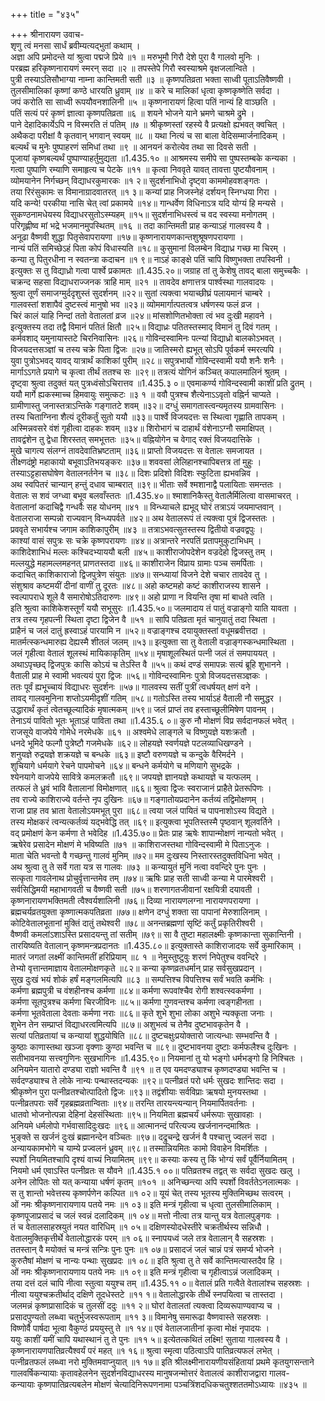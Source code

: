 +++
title = "४३५"

+++
श्रीनारायण उवाच-  
शृणु त्वं मनसा सार्धं ब्रवीम्यत्यद्भुतां कथाम् ।  
अज्ञा अपि प्रमोदन्ते यां श्रुत्वा पद्मजे प्रिये ॥१ ॥
मरुभूमौ गिरौ देशे पुरा वै गालवो मुनिः ।  
परब्रह्म हरिकृष्णनारायणं स्मरन् सदा ॥२ ॥
तपस्तेपे गिरौ स्वस्याश्रमे वृक्षजलान्विते ।  
पुत्री तस्याऽतिसौभाग्या नाम्ना कान्तिमती सती ॥३ ॥
कृष्णपतिव्रता भक्ता साध्वी पूताऽतिवैष्णवी ।  
तुलसीमालिकां कृष्णां कण्ठे धारयति ध्रुवाम् ॥४ ॥
करे च मालिकां धृत्वा कृष्णकृष्णेति सर्वदा ।  
जपं करोति सा साध्वी रूपयौवनशालिनी ॥५ ॥
कृष्णनारायणं हित्वा पतिं नान्यं हि वाञ्छति ।  
पतिं सत्यं परं कृष्णं ज्ञात्वा कृष्णपतिव्रता ॥६ ॥
शयने भोजने याने भ्रमणे चाश्रमे द्रुमे ।  
पाने देहादिकार्येऽपि न विस्मरति तं पतिम् ॥७ ॥
श्रीकृष्णस्तां रहस्ये वै प्रत्यक्षो ह्यभवत् क्वचित् ।  
अथैकदा परीक्षां वै कृतवान् भगवान् स्वयम् ॥८ ॥
यथा नित्यं च सा बाला वेदिसम्मार्जनादिकम् ।  
बल्यर्थं च मुनेः पुष्पाहरणं समिधां तथा ॥९ ॥
आनयनं करोत्येव तथा सा दिवसे सती ।  
पूजायां कृष्णबल्यर्थं पुष्पाण्याहर्तुमुद्यता ॥1.435.१० ॥
आश्रमस्य समीपे सा पुष्पस्तम्बके कन्यका ।  
गत्वा पुष्पाणि रम्याणि समाहृत्य च पेटके ॥११ ॥
कृत्वा निववृते यावत् तावत्ता पुष्टयौवनाम् ।  
व्योमयानेन निर्गच्छन् विद्याधरकुमारकः ॥१ २॥
सुदर्शनाभिधो दृष्ट्वा काममोहवशङ्गतः ।  
तया रिरंसुकामः स विमानाग्रादवातरत् ॥१ ३॥
कन्यां प्राह निजस्नेहं दर्शयन् स्निग्धया गिरा ।  
यदि कन्ये! परकीया नासि चेत् त्वां प्रकामये ॥१४॥
गान्धर्वेण विधिनाऽत्र यदि योग्यं हि मन्यसे ।  
सुकण्ठनामधेयस्य विद्याधरसुतोऽस्म्यहम् ॥१५॥
सुदर्शनाभिधस्त्वं च वद स्वस्या मनोगतम् ।  
परिगृह्णीष्व मां भद्रे भजमानमुपस्थितम् ॥१६ ॥
तदा कान्तिमती प्राह कन्याऽहं गालवस्य वै ।  
अनूढा वैष्णवी शुद्धा पितृसेवापरायणा ॥१७॥
कृष्णनारायणकान्तशुश्रूषणपरायणा ।  
नान्यं पतिं समिच्छेऽहं पिता कोपं विधास्यति ॥१८॥
कुसुमानां विलम्बेन विद्याध्र गच्छ मा चिरम् ।  
कन्या तु पितुरधीना न स्वतन्त्रा कदाचन ॥१ ९॥
नाऽहं काङ्क्षे पतिं चापि विष्णुभक्ता तपस्विनी ।  
इत्युक्तः स तु विद्याध्रो गत्वा पार्श्वे प्रकामतः ॥1.435.२०॥
जग्राह तां तु केशेषु तावद् बाला समुच्चकैः ।  
चक्रन्द सहसा विद्याधराज्जनक त्राहि माम् ॥२१ ॥
तावदेव क्षणात्तत्र पार्श्वस्था गालवादयः ।  
श्रुत्वा तूर्णं समाजग्मुर्ददृशुस्तं सुदर्शनम् ॥२२॥
सुतां त्यक्त्वा भयाच्छीघ्रं पलायमानं चाम्बरे ।  
गालवस्तां शशापैवं दुष्टस्त्वं मानुषो भव ॥२३॥
व्योममार्गात्पतत्वत्र धर्षणस्य फलं व्रज ।  
चिरं कालं याहि निन्दां ततो वेतालतां व्रज ॥२४॥
मांसशोणितभोक्ता त्वं भव दुःखी महावने ।  
इत्युक्तस्य तदा तद्वै विमानं पतितं क्षितौ ॥२५॥
विद्याध्रः पतितस्तस्माद् विमानं तु दिवं गतम् ।  
कर्मवशाद् यमुनायास्तटे चिरनिवासिनः ॥२६॥
गोविन्दस्वामिनः पत्न्यां विद्याध्रो बालकोऽभवत् ।  
विजयदत्तसञ्ज्ञां च तस्य चक्रे पिता द्विजः ॥२७॥
जातिस्मरो ह्यभूत् सोऽपि पूर्वकर्म स्मरत्यपि ।  
युवा पुत्रोऽभवद् यावद् यात्रार्थं काशिकां पुरीम् ॥२८॥
सपुत्रभार्यो गोविन्दस्वामी ययौ शनैः शनैः ।  
मार्गाऽऽगते प्रयागे च कृत्वा तीर्थं ततश्च सः ॥२९॥
तत्रत्यं योगिनं कञ्चित् कपालमालिनं श्रुतम् ।  
दृष्ट्वा श्रुत्वा तदुक्तं यत् पुत्रध्वंसोऽचिरात्तव ॥1.435.३ ०॥
एवमाकर्ण्य गोविन्दस्वामी काशीं प्रति द्रुतम् ।  
ययौ मार्गे ह्यकस्माच्च हिमवायुः समुत्कटः ॥३ १ ॥
ववौ पुत्रश्च शैत्येनाऽऽवृतो वह्निर्न चाप्यते ।  
ग्रामीणास्तु जनास्तत्राऽन्तिके गङ्गातटे शवम् ॥३२॥
दग्धुं समागतास्त्वन्यमृतस्य ग्रामवासिनः ।  
तस्य चिताग्निना शैत्यं दूरीकर्तुं सुतो ययौ ॥३३॥
पार्श्वे विजयदत्तः स स्थित्वा गृह्णाति तापकम् ।  
अस्मिन्नवसरे वंशं गृहीत्वा दाहकः शवम् ॥३४॥
शिरोभागं च दाहार्थं वंशेनाऽग्नौ समाक्षिपत् ।  
तावद्वंशेन तु द्वेधा शिरस्तत् समभूत्ततः ॥३५॥
वह्नियोगेन च वेगाद् रक्तं विजयदात्तिके ।  
मुखे चागत्य संलग्नं तावदेवातिभ्रष्टताम् ॥३६॥
प्राप्तो विजयदत्तः स वेतालः समजायत ।  
तीक्ष्णदंष्ट्रो महाकायो बभूवाऽतिभयङ्करः ॥३७॥
शववसां लेलिहानश्चापिबत्तत्र तां मुहुः ।  
तस्याऽट्टहासघोषेण वेतालनर्तनेन च ॥३८॥
दिशः प्रदिशो विदिशः स्फुटिता ह्यभवन्निव ।  
अथ स्वपितरं चान्यान् हन्तुं दधाव चाम्बरात् ॥३९॥
भीताः सर्वे श्मशानाद्वै पलायिताः समन्ततः ।  
वेतालः स शवं जग्ध्वा बभूव बलवाँस्ततः ॥1.435.४०॥
श्माशानिकैस्तु वेतालैर्मिलित्वा वासमाचरत् ।  
वेतालानां कदाचिद्वै गन्धर्वैः सह योधनम् ॥४१ ॥
विन्ध्याचले ह्यभूद् घोरं तत्राऽयं जयमाप्तवान् ।  
वेतालराजा सम्पन्नो राज्यवान् विन्ध्यपर्वते ॥४२॥
अथ वेतालरूपं तं त्यक्त्वा पुत्रं द्विजस्ततः ।  
प्रववृते सभार्यश्च जगाम काशिकापुरीम् ॥४३ ॥
तत्राऽभवत्सुतस्तस्य द्वितीयो वज्रवद्वपुः ।  
काश्यां वासं सपुत्रः सः चक्रे कृष्णपरायणः ॥४४॥
अत्रान्तरे नरपतिं प्रतापमुकुटाभिधम् ।  
काशिदेशाभिधं मल्लः कश्चिदभ्याययौ बली ॥४५॥
काशीराजोपदेशेन वज्रदेहो द्विजस्तु तम् ।  
मल्लयुद्धे महामल्लमहनत् प्राणतस्तदा ॥४६॥
काशीराजेन विप्राय ग्रामाः पञ्च समर्पिताः ।  
कदाचित् काशिकाराजो द्विजपुत्रेण संयुतः ॥४७॥
सन्ध्यायां विजने देशे चचार तावदेव तु ।  
संशुश्राव कष्टमयीं दीनां वाणीं तु दूरतः ॥४८॥
अहो कष्टमहो कष्टं काशीराजस्य शासने ।  
स्वल्पापराधे शूले वै समारोषोऽतिदारुणः ॥४९॥
अहो प्राणा न वियन्ति तृषा मां बाधते त्वति ।  
इति श्रुत्वा काशिकेशस्तूर्णं ययौ सभूसुरः ॥1.435.५०॥
जलमादाय तं पातुं वज्राङ्गो याति यावता ।  
तत्र तस्य गृहपत्नी स्थिता दृष्टा द्विजेन वै ॥५१ ॥
सापि पतिव्रता मृतं चानुयातुं तदा स्थिता ।  
प्राहैनं च जलं दातुं ह्रस्वाऽहं पारयामि न ॥५२॥
वज्राङ्गश्च दयायुक्तस्तां वधूमब्रवीत्तदा ।  
मातर्मत्स्कन्धमारुह्य देह्यस्मै शीतलं जलम् ॥५३॥
इत्युक्ता सा तु वेताली वज्राङ्गस्कन्धमास्थिता ।  
जलं गृहीत्वा वेतालं शूलस्थं मायिकाकृतिम् ॥५४॥
मृषाशूलस्थितं पत्नी जलं तं समपाययत् ।  
अथाऽपृच्छद् द्विजपुत्रः कासि कोऽयं च तेऽस्ति वै ॥५५॥
कथं दण्डं समापन्नः सत्यं ब्रूहि शुभानने ।  
वैताली प्राह मे स्वामी भवत्ययं पुरा द्विजः ॥५६॥
गोविन्दस्वामिनः पुत्रो विजयदत्तसञ्ज्ञकः ।  
ततः पूर्वं ह्यभूच्चायं विद्याधरः सुदर्शनः ॥५७॥
गालवस्य सतीं पुत्रीं त्वधर्षयत् क्षणं वने ।  
तावद् गालवमुनिना शप्तोऽयमीदृशीं गतिम् ॥५८॥
गतोऽस्ति तस्य भार्याऽहं वैताली नौ समुद्धर ।  
उद्धारार्थं कृतं त्वेतच्छूल्यादिकं मृषात्मकम् ॥५९॥
जलं प्राप्तं तव हस्ताच्छूलीमिषेण पावनम् ।  
तेनाऽयं पावितो भूतः भूताऽहं पाविता तथा ॥1.435.६ ०॥
कुरु नौ मोक्षणं विप्र सर्वदानफलं भवेत् ।  
राजसूये वाजपेये गोमेधे नरमेधके ॥६१ ॥
अश्वमेधे लाङ्गले च विष्णुयज्ञे यशःक्रतौ ।  
धनदे भूमिदे फल्गौ पुत्रेष्टौ गजमेधके ॥६२॥
लोहयज्ञे स्वर्णयज्ञे पटलव्याधिखण्डने ।  
शनुयज्ञे रुद्रयज्ञे शक्रयज्ञे च बन्धके ॥६३॥
इष्टौ वरुणयज्ञे च कन्दुके वैरिमर्दने ।  
शुचियागे धर्मयागे रेचने पापमोचने ॥६४॥
बन्धने कर्मयोगे च मणियागे सुभद्रके ।  
श्येनयागे वाजपेये सावित्रे कमलक्रतौ ॥६९॥
जपयज्ञे ज्ञानयज्ञे कथायज्ञे च यत्फलम् ।  
तत्फलं ते ध्रुवं भावि वैतालानां विमोक्षणात् ॥६६॥
श्रुत्वा द्विजः स्वराजानं प्राहैते प्रेतरूपिणः ।  
तव राज्ये काशिराज्ये वर्तन्ते नृप दुखिनः ॥६७॥
गङ्गातोयप्रदानेन कर्तव्यं तद्विमोक्षणम् ।  
राजा प्राह तव भ्राता वेतालोऽयमभूत् पुरा ॥६८॥
त्वया जलं पायितं च पापनाशोऽस्य विद्यते ।  
तस्य मोक्षकरं त्वन्यत्कर्तव्यं यद्भवेद्धि तत् ॥६९॥
इत्युक्त्वा भूपतिस्तस्मै पृष्ठवान् शूलवर्तिने ।  
वद् प्रमोक्षणं केन कर्मणा ते भवेदिह ॥1.435.७०॥
प्रेतः प्राह ऋषेः शापान्मोक्षणं नान्यतो भवेत् ।  
ऋषेरेव प्रसादेन मोक्षणं मे भविष्यति ॥७१ ॥
काशिराजस्तथा गोविन्दस्वामी मे पिताऽनुजः ।  
माता चेति भवन्तो वै गच्छन्तु गालवं मुनिम् ॥७२॥
मम दुःखस्य निस्तारस्तदुक्तविधिना भवेत् ।  
अथ श्रुत्वा तु ते सर्वे गता यत्र स गालवः ॥७३ ॥
कन्यायुतं मुनिं नत्वा ववन्दिरे पुनः पुनः ।  
सत्कृता गावलेनाथ प्रोचुर्वृत्तान्तमेव तम् ॥७४॥
ऋषिः प्राह सती साध्वी कन्या मे पारमेश्वरी ।  
सर्वसिद्धिमयी महाभागवती च वैष्णवी सती ॥७५॥
शरणागतजीवानां रक्षयित्री दयावती ।  
कृष्णनारायणभक्तिमती त्वैश्वर्यशालिनी ॥७६॥
दिव्या नारायणलग्ना नारायणपरायणा ।  
ब्रह्मचर्यव्रतयुक्ता कृष्णात्मकपतिव्रता ॥७७॥
क्षणेन दग्धुं शक्ता सा पापानां मेरुशालिनाम् ।  
कोटिवेतालभूतानां मुक्तिं दातुं तथेश्वरी ॥७८॥
अनन्तब्रह्मणां सृष्टिं कर्तुं प्रकृतिरीश्वरी ।  
वैष्णवी कमलांऽशाऽस्ति प्रसादयन्तु तां सतीम् ॥७९॥
सा वै तुष्टा महालक्ष्मीः कृष्णकान्ता सुकान्तिनी ।  
तारयिष्यति वेतालान् कृष्णमन्त्रप्रदानतः ॥1.435.८०॥
इत्युक्तास्ते काशिराजादयः सर्वे कुमारिकाम् ।  
मातरं जगतां लक्ष्मीं कान्तिमतीं हरिप्रियाम् ॥८ १ ॥
नेमुस्तुष्टुवुः शरणं निपेतुश्च ववन्दिरे ।  
तेभ्यो वृत्तान्तमाज्ञाय वेतालमोक्षणकृते ॥८२॥
कन्या कृष्णव्रतधर्मान् प्राह सर्वसुखप्रदान् ।  
सुख दुःखं भयं शोकं हर्षं मङ्गलमित्यपि ॥८३ ॥
सम्पत्तिश्च विपत्तिश्च सर्वं भवति कर्मभिः ।  
कर्मणा ब्रह्मपुत्री च वंशहीनश्च कर्मणा ॥८४॥
कर्मणा रूपवांश्चैव रोगी शश्वत्स्वकर्मणा ।  
कर्मणा सूतपुत्रश्च कर्मणा चिरजीविनः ॥८५॥
कर्मणा गुणवन्तश्च कर्मणा त्वङ्गहीनता ।  
कर्मणा भूतवेताला देवताः कर्मणा नराः ॥८६॥
कृते शुभे शुभा लोका अशुभे न्यक्कृता जनाः ।  
शुभेन तेन सम्प्राप्तं विद्याधरत्वमित्यपि ॥८७॥
अशुभत्वं च तेनैव दुष्टभावकृतेन वै ।  
सत्यां पतिव्रतायां च कन्यायां शुद्धयोषिति ॥८८॥
दुष्टचक्षुःप्रयोक्तारो जात्यन्धाः सम्भवन्ति वै ।  
कुष्ठाः काणास्तथा खञ्जा वृक्णाः कुण्ठा भवन्ति च ॥८९॥
दुष्टभावनया दुष्टाः कर्मफलैश्च दुःखिनः ।  
सतीभावनया सत्त्वगुणिनः सुखभागिनः ॥1.435.९०॥
नियमानां तु यो भङ्गो धर्मभङ्गो हि निश्चितः ।  
अनियमेन यातारो दण्ड्या राज्ञो भवन्ति वै ॥९१ ॥
त एव यमदण्ड्याश्च कृष्णदण्ड्या भवन्ति च ।  
सर्वदण्ड्याश्च ते लोके नान्यः पन्थास्तदन्यकः ॥९२॥
पत्नीव्रतं परो धर्मः सुखदः शान्तिदः सदा ।  
श्रीकृष्णेन पुरा पत्नीव्रतश्चोत्पादितो द्विजः ॥९३॥
तद्वंशीयाः सर्वविप्राः ऋषयो मुनयस्तथा ।  
पत्नीव्रतपराः सर्वे गृहब्रह्मव्रतान्विताः ॥९४॥
तरन्ति तारयन्त्यन्यान् नियमार्पितवर्तनाः ।  
धातवो भोजनोत्पन्ना देहिनां देहसंस्थिताः ॥९५॥
नियमिता ब्रह्मचर्यं धर्मरूपाः सुखावहाः ।  
अनियमे धर्मलोपो गर्भवासादिदुःखदः ॥९६॥
आत्मानन्दं परित्यज्य खर्जनानन्दमाश्रितः ।  
भुङ्क्ते स खर्जनं दुःखं ब्रह्मानन्देन वञ्चितः ॥९७॥
दद्रुचन्द्रे खर्जनं वै पश्चात्तु ज्वलनं सदा ।  
अन्यायकामभोगे च याम्ये प्रज्वलनं ध्रुवम् ॥९८॥
तस्मान्नियमितः कामो विवाहेन विमर्शितः ।  
स्पर्शो नियमितश्चापि दृश्यं वाच्यं नियामितम् ॥९९॥
कस्याः कस्य तु किं भोग्यं सर्वं पूर्वैर्नियामितम् ।  
नियमो धर्म एवाऽस्ति पत्नीव्रतः स यौवने ॥1.435.१ ००॥
पतिव्रतश्च तद्वत् सः सर्वदा सुखदः खलु ।  
अनेन लोपितः सो यत् कन्याया धर्षणं कृतम् ॥१०१ ॥
अनिच्छन्त्या अपि स्पर्शो विवर्ततेऽनलात्मकः ।  
स तु शान्तो भवेत्तस्य कृष्णर्पणेन कल्पित ॥१ ०२॥
यूयं चेत् तस्य भूतस्य मुक्तिमिच्छथ सत्वरम् ।  
ओं नमः श्रीकृष्णनारायणाय पतये नमः ॥१ ०३॥
इति मन्त्रं गृहीत्वा च धृत्वा तुलसीमालिकाम् ।  
कृष्णपूजाप्रसादं च जलं स्वन्नं दलादिकम् ॥१ ०४॥
मत्तो नीत्वा तत्र यान्तु यत्र वेतालपुङ्गवः ।  
तं च वेतालसाहस्रयुतं नयत वारिधिम् ॥१ ०५॥
दक्षिणस्योदधेस्तीरे चक्रतीर्थस्य सन्निधौ ।  
वेतालमुक्तिकृत्तीर्थे वेतालोद्धारकं परम् ॥१ ०६॥
स्नापयध्वं जले तत्र वेतालान् वै सहस्रशः ।  
ततस्तान् वै मयोक्तं च मन्त्रं सन्त्रिः पुनः पुनः ॥१ ०७॥
प्रसादजं जलं चान्नं पत्रं समर्प्य भोजने ।  
कुरुतैषां मोक्षणं च नान्यः पन्थाः सुखप्रदः ॥१ ०८॥
इति श्रुत्वा तु ते सर्वे कान्तिमत्यास्तदैव हि ।  
ओं नमः श्रीकृष्णनारायणाय पतये नमः ॥१ ०९॥
इति मन्त्रं गृहीत्वा च गृहीत्वाऽन्नं जलादिकम् ।  
तया दत्तं दलं चापि नीत्वा स्तुत्वा ययुश्च तम् ॥1.435.११ ०॥
वेतालं प्रति गत्वैते वेतालांश्च सहस्रशः ।  
नीत्वा ययुश्चक्रतीर्थाद् दक्षिणे तूदधेस्तटे ॥११ १॥
वेतालोद्धारके तीर्थे स्नपयित्वा च तास्तदा ।  
जलमन्नं कृष्णप्रासादिकं च तुलसीं ददुः ॥११ २॥
घोरां वेतालतां त्यक्त्वा दिव्यरूपाण्यवाप्य च ।  
प्रसादपुण्यतो लब्ध्वा चतुर्भुजस्वरूपताम् ॥११ ३॥
विमानेषु समारूढा वैष्णवास्ते सहस्रशः ।  
विष्णोर्वै पार्षदा भूत्वा वैकुण्ठं प्रययुस्तु ते ॥१ १४॥
एवं वेतालजातीनां कृत्वा मोक्षं नृपादयः ।  
ययुः काशीं यमीं चापि यथास्थानं तु ते पुनः ॥११ ५॥
इत्येतत्कथितं लक्ष्मि! सुताया गालवस्य वै ।  
कृष्णनारायणपातिव्रत्यैश्वर्यं परं महत् ॥१ १६॥
श्रुत्वा स्मृत्वा पठित्वाऽपि पातिव्रत्यफलं लभेत् ।  
पत्नीव्रतफलं लब्ध्वा नरो मुक्तिमवाप्नुयात् ॥१ १७॥
इति श्रीलक्ष्मीनारायणीयसंहितायां प्रथमे कृतयुगसन्ताने गालवर्षिकन्यायाः कृतावहेलनेन सुदर्शनविद्याधरस्य मानुषजन्मोत्तरं वेतालत्वं काशीराजद्वारा गालव-  
कन्यायाः कृष्णपातिव्रत्यबलेन मोक्षणं चेत्यादिनिरूपणनामा पञ्चत्रिंशदधिकचतुश्शततमोऽध्यायः ॥४३५ ॥
    
